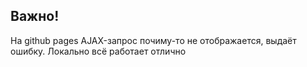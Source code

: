## Важно!

На github pages AJAX-запрос почиму-то не отображается, выдаёт ошибку. Локально всё работает отлично
